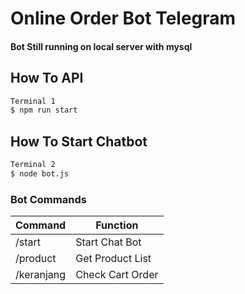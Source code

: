 # Online Order Bot Telegram

#### Bot Still running on local server with mysql

## How To API

```sh
Terminal 1 
$ npm run start
```

## How To Start Chatbot

```sh
Terminal 2
$ node bot.js
```

### Bot Commands

| Command | Function |
| ------ | ------ |
| /start | Start Chat Bot |
| /product | Get Product List |
| /keranjang | Check Cart Order |

